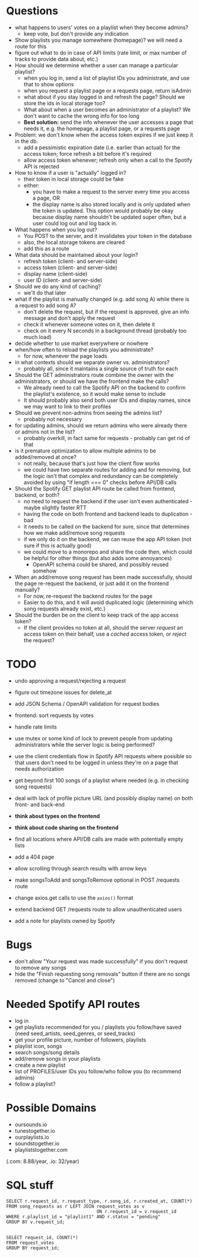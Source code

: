 # Questions
- what happens to users' votes on a playlist when they become admins?
  - keep vote, but don't provide any indication
- Show playlists you manage somewhere (homepage)? we will need a route for this
- figure out what to do in case of API limits (rate limit, or max number of tracks to provide data about, etc.)
- How should we determine whether a user can manage a particular playlist?
  - when you log in, send a list of playlist IDs you administrate, and use that to show options
  - when you request a playlist page or a requests page, return isAdmin
  - what about if you stay logged in and refresh the page? Should we store the ids in local storage too?
  - What about when a user becomes an administrator of a playlist? We don't want to cache the wrong info for too long
  - **Best solution:** send the info whenever the user accesses a page that needs it, e.g. the homepage, a playlist page, or a requests page
- Problem: we don't know when the access token expires if we just keep it in the db.
  - add a pessimistic expiration date (i.e. earlier than actual) for the access token; force refresh a bit before it's required
  - allow access token whenever; refresh only when a call to the Spotify API is rejected
- How to know if a user is "actually" logged in?
  - their token in local storage could be fake
  - either:
    - you have to make a request to the server every time you access a page, OR
    - the display name is also stored locally and is only updated when the token is updated. This option would probably be okay because display name shouldn't be updated super often, but a user could log out and log back in.
- What happens when you log out?
  - You POST to the server, and it invalidates your token in the database
  - also, the local storage tokens are cleared
  - add this as a route
- What data should be maintained about your login?
  - refresh token (client- and server-side)
  - access token (client- and server-side)
  - display name (client-side)
  - user ID (client- and server-side)
- Should we do any kind of caching?
  - we'll do that later
- what if the playlist is manually changed (e.g. add song A) while there is a request to add song A?
  - don't delete the request, but if the request is approved, give an info message and don't apply the request
  - check it whenever someone votes on it, then delete it
  - check on it every N seconds in a background thread (probably too much load)
- decide whether to use market everywhere or nowhere
- when/how often to reload the playlists you administrate?
  - for now, whenever the page loads
- in what contexts should we separate owner vs. administrators?
  - probably all, since it maintains a single source of truth for each
- Should the GET administrators route combine the owner with the administrators, or should we have the frontend make the calls?
  - We already need to call the Spotify API on the backend to confirm the playlist's existence, so it would make sense to include
  - It should probably also send both user IDs and display names, since we may want to link to their profiles
- Should we prevent non-admins from seeing the admins list?
  - probably not necessary
- for updating admins, should we return admins who were already there or admins not in the list?
  - probably overkill, in fact same for requests - probably can get rid of that
- is it premature optimization to allow multiple admins to be added/removed at once?
  - not really, because that's just how the client flow works
  - we could have two separate routes for adding and for removing, but the logic isn't that complex and redundancy can be completely avoided by using "if length === 0" checks before API/DB calls
- Should the Spotify GET playlist API route be called from frontend, backend, or both?
  - no need to request the backend if the user isn't even authenticated - maybe slightly faster RTT
  - having the code on both frontend and backend leads to duplication - bad
  - it needs to be called on the backend for sure, since that determines how we make add/remove song requests
  - if we only do it on the backend, we can reuse the app API token (not sure if this is actually good)
  - we could move to a monorepo and share the code then, which could be helpful for other things (but also adds some annoyances)
    - OpenAPI schema could be shared, and possibly reused somehow
- When an add/remove song request has been made successfully, should the page re-request the backend, or just add it on the frontend manually?
  - For now, re-request the backend routes for the page
  - Easier to do this, and it will avoid duplicated logic (determining which song requests already exist, etc.)
- Should the burden be on the client to keep track of the app access token?
  - If the client provides no token at all, should the server *request* an access token on their behalf, use a *cached* access token, or *reject* the request?

# TODO
- undo approving a request/rejecting a request
- figure out timezone issues for delete_at
- add JSON Schema / OpenAPI validation for request bodies
- frontend: sort requests by votes
- handle rate limits
- use mutex or some kind of lock to prevent people from updating administrators while the server logic is being performed?
- use the client credentials flow in Spotify API requests where possible so that users don't need to be logged in unless they're on a page that needs authorization
- get beyond first 100 songs of a playlist where needed (e.g. in checking song requests)
- deal with lack of profile picture URL (and possibly display name) on both front- and back-end
- **think about types on the frontend**
- **think about code sharing on the frontend**
- find all locations where API/DB calls are made with potentially empty lists
- add a 404 page
- allow scrolling through search results with arrow keys
- make songsToAdd and songsToRemove optional in POST /requests route
- change axios.get calls to use the `axios()` format
- extend backend GET /requests route to allow unauthenticated users

- add a note for playlists owned by Spotify

 
# Bugs
- don't allow "Your request was made successfully" if you don't request to remove any songs
- hide the "Finish requesting song removals" button if there are no songs removed (change to "Cancel and close")

# Needed Spotify API routes
- log in
- get playlists recommended for you / playlists you follow/have saved (need seed_artists, seed_genres, or seed_tracks)
- get your profile picture, number of followers, playlists
- playlist icon, songs
- search songs/song details
- add/remove songs in your playlists
- create a new playlist
- list of PROFILES/user IDs you follow/who follow you (to recommend admins)
- follow a playlist?

# Possible Domains

- oursounds.io
- tunestogether.io
- ourplaylists.io
- soundstogether.io
- playliststogether.com

(.com: 8.88/year, .io: 32/year)

# SQL stuff

```
SELECT r.request_id, r.request_type, r.song_id, r.created_at, COUNT(*)
FROM song_requests as r LEFT JOIN request_votes as v
                                  ON r.request_id = v.request_id
WHERE r.playlist_id = "playlist1" AND r.status = "pending"
GROUP BY v.request_id;


SELECT request_id, COUNT(*)
FROM request_votes
GROUP BY request_id;
```